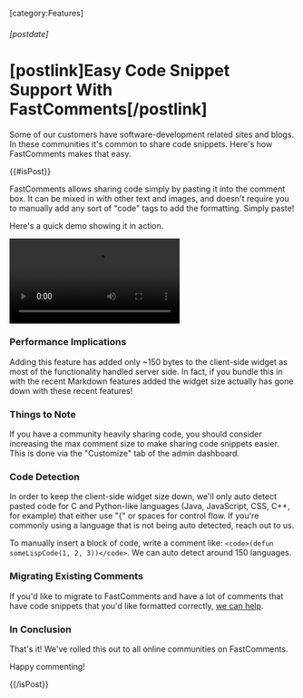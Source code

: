 [category:Features]

###### [postdate]
# [postlink]Easy Code Snippet Support With FastComments[/postlink]

Some of our customers have software-development related sites and blogs. In these communities it's common to share code snippets. Here's how FastComments makes that easy.

{{#isPost}}

FastComments allows sharing code simply by pasting it into the comment box. It can be mixed in with other text and images, and doesn't require you to manually add any sort of "code" tags
to add the formatting. Simply paste!

Here's a quick demo showing it in action.

<video src="images/fc-code-snippet-demo.mp4" autoplay controls loop=true alt="Code Snippet Sharing Demo" title="Code Snippet Sharing Demo"></video>

### Performance Implications

Adding this feature has added only ~150 bytes to the client-side widget as most of the functionality handled server side. In fact, if you bundle this in with the recent Markdown
features added the widget size actually has gone down with these recent features!

### Things to Note

If you have a community heavily sharing code, you should consider increasing the max comment size to make sharing code snippets easier. This is done via the "Customize" tab
of the admin dashboard.

### Code Detection

In order to keep the client-side widget size down, we'll only auto detect pasted code for C and Python-like languages (Java, JavaScript, CSS, C++, for example) that either use "{" or spaces for control flow.
If you're commonly using a language that is not being auto detected, reach out to us.

To manually insert a block of code, write a comment like: ```<code>(defun someLispCode(1, 2, 3))</code>```. We can auto detect around 150 languages. 

### Migrating Existing Comments

If you'd like to migrate to FastComments and have a lot of comments that have code snippets that you'd like formatted correctly, <a href="https://fastcomments.com/auth/my-account/help" target="_blank">we can help</a>.

### In Conclusion

That's it! We've rolled this out to all online communities on FastComments.

Happy commenting!

{{/isPost}}

